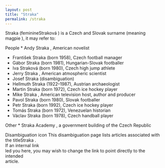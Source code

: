 ```yaml
---
layout: post
title: "Straka"
permalink: /straka
---
```

Straka (feminineStraková ) is a Czech and Slovak surname (meaning magpie  ), it may refer to:

People * Andy Straka  , American novelist
 * František Straka  (born 1958), Czech football manager
 * Gábor Straka  (born 1981), Hungarian-Slovak footballer
 * Iva Straková  (born 1980), Czech high jump athlete
 * Jerry Straka  , American atmospheric scientist
 * Josef Straka (disambiguation) 
 * Hellmuth Straka  (1922–1987), Austrian archaeologist
 * Martin Straka  (born 1972), Czech ice hockey player
 * Mike Straka  , American television host, author and producer
 * Pavol Straka  (born 1980), Slovak footballer
 * Petr Straka  (born 1992), Czech ice hockey player
 * Tomás Straka  (born 1972), Venezuelan historian
 * Václav Straka  (born 1978), Czech handball player

Other * Straka Academy  , a government building of the Czech Republic

Disambiguation icon                                                                             This disambiguation  page lists articles associated with the titleStraka .                                                             
   If an internal link                                                                                                                                               
 led you here, you may wish to change the link to point directly to the intended   
                                                                                                article.